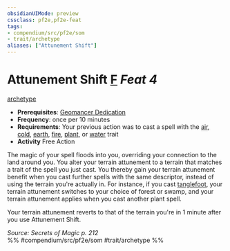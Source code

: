 ```yaml
---
obsidianUIMode: preview
cssclass: pf2e,pf2e-feat
tags:
- compendium/src/pf2e/som
- trait/archetype
aliases: ["Attunement Shift"]
---
```

# Attunement Shift  [F](rules/core-rulebook/chapter-9-playing-the-game.md#Actions "Free Action") *Feat 4*  
[archetype](rules/traits/archetype.md "Archetype Feat Trait")  

- **Prerequisites**: [Geomancer Dedication](compendium/feats/geomancer-dedication-som.md)
- **Frequency**: once per 10 minutes
- **Requirements**: Your previous action was to cast a spell with the [air](rules/traits/air.md "Air Energy & Element Trait"), [cold](rules/traits/cold.md "Cold Energy & Element Trait"), [earth](rules/traits/earth.md "Earth Energy & Element Trait"), [fire](rules/traits/fire.md "Fire Energy & Element Trait"), [plant](rules/traits/plant.md "Plant Creature Type Trait"), or [water](rules/traits/water.md "Water Energy & Element Trait") trait
- **Activity** Free Action

The magic of your spell floods into you, overriding your connection to the land around you. You alter your terrain attunement to a terrain that matches a trait of the spell you just cast. You thereby gain your terrain attunement benefit when you cast further spells with the same descriptor, instead of using the terrain you're actually in. For instance, if you cast [tanglefoot](compendium/spells/tanglefoot.md), your terrain attunement switches to your choice of forest or swamp, and your terrain attunement applies when you cast another plant spell.

Your terrain attunement reverts to that of the terrain you're in 1 minute after you use Attunement Shift.

*Source: Secrets of Magic p. 212*  
%% #compendium/src/pf2e/som #trait/archetype %%